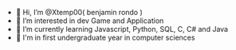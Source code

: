 - 👋 Hi, I’m @Xtemp00( benjamin rondo )
- 👀 I’m interested in dev Game and Application 
- 🌱 I’m currently learning Javascript, Python, SQL, C, C# and Java 
- 📖 I'm in first undergraduate year in computer sciences 


<!---
Xtemp00/Xtemp00 is a ✨ special ✨ repository because its `README.md` (this file) appears on your GitHub profile.
You can click the Preview link to take a look at your changes.
--->
